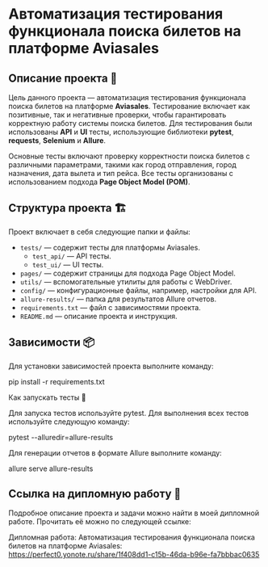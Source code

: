 # Автоматизация тестирования функционала поиска билетов на платформе Aviasales

## Описание проекта 🎯

Цель данного проекта — автоматизация тестирования функционала поиска билетов на платформе **Aviasales**. Тестирование включает как позитивные, так и негативные проверки, чтобы гарантировать корректную работу системы поиска билетов. Для тестирования были использованы **API** и **UI** тесты, использующие библиотеки **pytest**, **requests**, **Selenium** и **Allure**.

Основные тесты включают проверку корректности поиска билетов с различными параметрами, такими как город отправления, город назначения, дата вылета и тип рейса. Все тесты организованы с использованием подхода **Page Object Model (POM)**.

## Структура проекта 🏗️

Проект включает в себя следующие папки и файлы:

- `tests/` — содержит тесты для платформы Aviasales.
    - `test_api/` — API тесты.
    - `test_ui/` — UI тесты.
- `pages/` — содержит страницы для подхода Page Object Model.
- `utils/` — вспомогательные утилиты для работы с WebDriver.
- `config/` — конфигурационные файлы, например, настройки для API.
- `allure-results/` — папка для результатов Allure отчетов.
- `requirements.txt` — файл с зависимостями проекта.
- `README.md` — описание проекта и инструкция.

## Зависимости 📦

Для установки зависимостей проекта выполните команду:

pip install -r requirements.txt

Как запускать тесты 🚀

Для запуска тестов используйте pytest. Для выполнения всех тестов используйте следующую команду:

pytest --alluredir=allure-results

Для генерации отчетов в формате Allure выполните команду:

allure serve allure-results

## Ссылка на дипломную работу 📜

Подробное описание проекта и задачи можно найти в моей дипломной работе. Прочитать её можно по следующей ссылке:

Дипломная работа: Автоматизация тестирования функционала поиска билетов на платформе Aviasales: https://perfect0.yonote.ru/share/1f408dd1-c15b-46da-b96e-fa7bbbac0635
